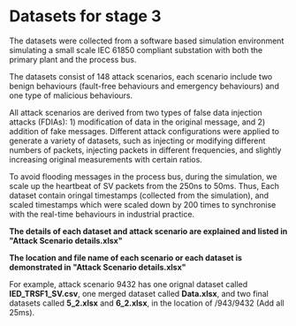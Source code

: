 # Datasets for stage 3

The datasets were collected from a software based simulation environment simulating a small scale IEC 61850 compliant substation with both the primary plant and the process bus.

The datasets consist of 148 attack scenarios, each scenario include two benign behaviours (fault-free behaviours and emergency behaviours) and one type of malicious behaviours. 

All attack scenarios are derived from two types of false data injection attacks (FDIAs): 1) modification of data in the original message, and 2) addition of fake messages. Different attack configurations were applied to generate a variety of datasets, such as injecting or modifying different numbers of packets, injecting packets in different frequencies, and slightly increasing original measurements with certain ratios.

To avoid flooding messages in the process bus, during the simulation, we scale up the heartbeat of SV packets from the 250ns to 50ms. Thus, Each dataset contain oringal timestamps (collected from the simulation), and scaled timestamps which were scaled down by 200 times to synchronise with the real-time behaviours in industrial practice.

**The details of each dataset and attack scenario are explained and listed in "Attack Scenario details.xlsx"**

**The location and file name of each scenario or each dataset is demonstrated in "Attack Scenario details.xlsx"**

For example, attack scenario 9432 has one orignal dataset called **IED_TRSF1_SV.csv**, one merged dataset called **Data.xlsx**, and two final datasets called **5_2.xlsx** and **6_2.xlsx**, in the location of /943/9432 (Add all 25ms).
